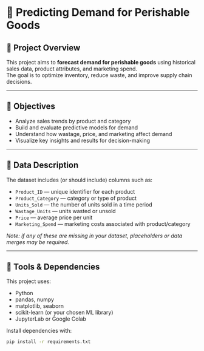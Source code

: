 # 🥦 Predicting Demand for Perishable Goods

## 📖 Project Overview  
This project aims to **forecast demand for perishable goods** using historical sales data, product attributes, and marketing spend.  
The goal is to optimize inventory, reduce waste, and improve supply chain decisions.

---

## 🎯 Objectives  
- Analyze sales trends by product and category  
- Build and evaluate predictive models for demand  
- Understand how wastage, price, and marketing affect demand  
- Visualize key insights and results for decision-making

---

## 📂 Data Description  
The dataset includes (or should include) columns such as:  
- `Product_ID` — unique identifier for each product  
- `Product_Category` — category or type of product  
- `Units_Sold` — the number of units sold in a time period  
- `Wastage_Units` — units wasted or unsold  
- `Price` — average price per unit  
- `Marketing_Spend` — marketing costs associated with product/category  

*Note: if any of these are missing in your dataset, placeholders or data merges may be required.*

---

## 🧰 Tools & Dependencies  
This project uses:  
- Python  
- pandas, numpy  
- matplotlib, seaborn  
- scikit-learn (or your chosen ML library)  
- JupyterLab or Google Colab  

Install dependencies with:

```bash
pip install -r requirements.txt
